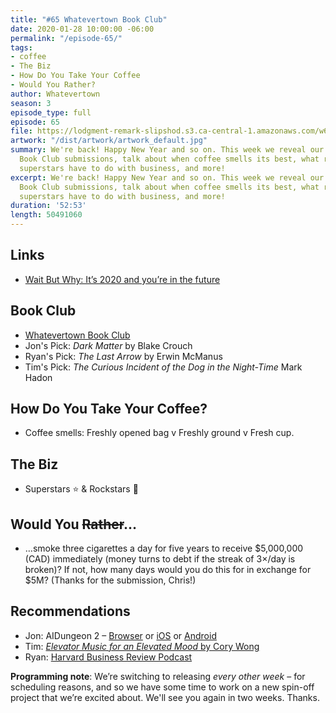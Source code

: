 ```yaml
---
title: "#65 Whatevertown Book Club"
date: 2020-01-28 10:00:00 -06:00
permalink: "/episode-65/"
tags:
- coffee
- The Biz
- How Do You Take Your Coffee
- Would You Rather?
author: Whatevertown
season: 3
episode_type: full
episode: 65
file: https://lodgment-remark-slipshod.s3.ca-central-1.amazonaws.com/w65.mp3
artwork: "/dist/artwork/artwork_default.jpg"
summary: We're back! Happy New Year and so on. This week we reveal our Whatevertown
  Book Club submissions, talk about when coffee smells its best, what rockstars and
  superstars have to do with business, and more!
excerpt: We're back! Happy New Year and so on. This week we reveal our Whatevertown
  Book Club submissions, talk about when coffee smells its best, what rockstars and
  superstars have to do with business, and more!
duration: '52:53'
length: 50491060
---
```


## Links
- [Wait But Why: It’s 2020 and you’re in the future](https://waitbutwhy.com/2020/01/its-2020-and-youre-in-the-future.html)

## Book Club
- [Whatevertown Book Club](/book-club)
- Jon's Pick: *Dark Matter* by Blake Crouch
- Ryan's Pick: *The Last Arrow* by Erwin McManus
- Tim's Pick: *The Curious Incident of the Dog in the Night-Time*
Mark Hadon

## How Do You Take Your Coffee?
- Coffee smells:  Freshly opened bag v Freshly ground v Fresh cup.

## The Biz
- Superstars ⭐️ & Rockstars 🤘

## Would You ~~Rather~~…
- …smoke three cigarettes a day for five years to receive $5,000,000 (CAD) immediately (money turns to debt if the streak of 3×/day is broken)? If not, how many days would you do this for in exchange for $5M? (Thanks for the submission, Chris!)

## Recommendations
- Jon: AIDungeon 2 – [Browser](https://play.aidungeon.io/) or [iOS](https://apps.apple.com/us/app/ai-dungeon/id1491268416) or [Android](https://play.google.com/store/apps/details?id=com.aidungeon)
- Tim: [*Elevator Music for an Elevated Mood* by Cory Wong](https://open.spotify.com/album/1LL5VZdY7CBXScXB0oQ4tB?si=yPeTKryMRIeicDY7d_1kEg)
- Ryan: [Harvard Business Review Podcast](https://hbr.org/2018/01/podcast-ideacast)

**Programming note**: We’re switching to releasing _every other week_ – for scheduling reasons, and so we have some time to work on a new spin-off project that we’re excited about. We'll see you again in two weeks. Thanks.
